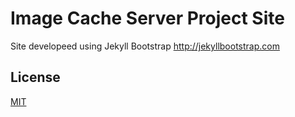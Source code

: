 # Image Cache Server Project Site

Site developeed using Jekyll Bootstrap <http://jekyllbootstrap.com>

## License

[MIT](http://opensource.org/licenses/MIT)